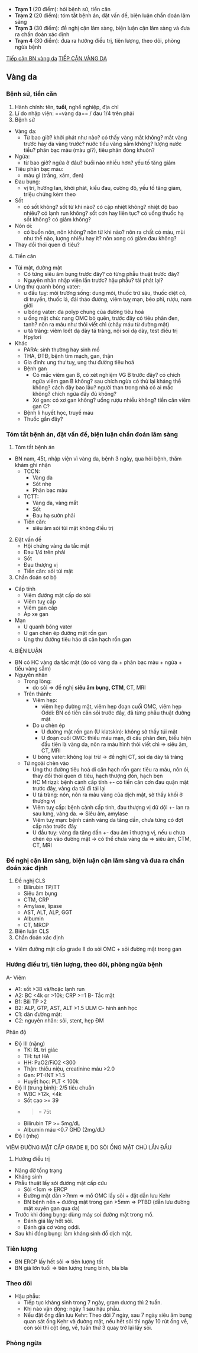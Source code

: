 - **Trạm 1** (20 điểm): hỏi bệnh sử, tiền căn
- **Trạm 2** (20 điểm): tóm tắt bệnh án, đặt vấn đề, biện luận chẩn đoán lâm sàng
- **Trạm 3** (30 điểm): đề nghị cận lâm sàng, biện luận cận lâm sàng và đưa ra chẩn đoán xác định
- **Trạm 4** (30 điểm): đưa ra hướng điều trị, tiên lượng, theo dõi, phòng ngừa bệnh

[Tiếp cận BN vàng da](./W3-S%E1%BB%8Fi%20%C4%91%C6%B0%E1%BB%9Dng%20m%E1%BA%ADt,%20t%C3%BAi%20m%E1%BA%ADt,%20tho%C3%A1t%20v%E1%BB%8B/Ti%E1%BA%BFp%20c%E1%BA%ADn%20BN%20v%C3%A0ng%20da.md)
[TIẾP CẬN VÀNG DA](./TI%E1%BA%BEP%20C%E1%BA%ACN%20V%C3%80NG%20DA.md)


## Vàng da
### Bệnh sử, tiền căn
1. Hành chính: tên, **tuổi**, nghề nghiệp, địa chỉ
2. Lí do nhập viện: ==vàng da== / đau 1/4 trên phải
3. Bệnh sử
- Vàng da: 
	- Từ bao giờ? khởi phát như nào? có thấy vàng mắt không? mắt vàng trước hay da vàng trước? nước tiểu vàng sẫm không? lượng nước tiểu? phân bạc màu (màu gì?), tiêu phân đóng khuôn?
- Ngứa:
	- từ bao giờ? ngứa ở đâu? buổi nào nhiều hơn? yếu tố tăng giảm
- Tiêu phân bạc màu: 
	- màu gì (trắng, xám, đen)
- Đau bụng:
	- vị trí, hướng lan, khởi phát, kiểu đau, cường độ, yếu tố tăng giảm, triệu chứng kèm theo
- Sốt
	- có sốt không? sốt từ khi nào? có cặp nhiệt không? nhiệt độ bao nhiêu? có lạnh run không? sốt cơn hay liên tục? có uống thuốc hạ sốt không? có giảm không?
- Nôn ói:
	- có buồn nôn, nôn không? nôn từ khi nào? nôn ra chất có màu, mùi như thế nào, lượng nhiều hay ít? nôn xong có giảm đau không?
- Thay đổi thói quen đi tiêu?
4. Tiền căn
- Túi mật, đường mật
	- Có từng siêu âm bụng trước đây? có từng phẫu thuật trước đây?
	- Nguyên nhân nhập viện lần trước? hậu phẫu? tái phát lại?
- Ung thư quanh bóng vater:
	- u đầu tuỵ: môi trường sống: dung môi, thuốc trừ sâu, thuốc diệt cỏ, di truyền, thuốc lá, đái tháo đường, viêm tuỵ mạn, béo phì, rượu, nam giới
	- u bóng vater: đa polyp chung của đường tiêu hoá
	- u ống mật chủ: nang OMC bỏ quên, trước đây có tiêu phân đen, tanh? nôn ra máu như thỏi viết chì (chảy máu từ đường mật)
	- u tá tràng: viêm loét dạ dày tá tràng, nội soi dạ dày, test điều trị Hpylori
- Khác
	- PARA: sinh thường hay sinh mổ
	- THA, ĐTĐ, bệnh tim mạch, gan, thận
	- Gia đình: ung thư tuỵ, ung thư đường tiêu hoá
	- Bệnh gan
		- Có mắc viêm gan B, có xét nghiệm VG B trước đây? có chích ngừa viêm gan B không? sau chích ngừa có thử lại kháng thể không? cách đây bao lâu? người than trong nhà có ai mắc không? chích ngừa đầy đủ không?
		- Xơ gan: có xơ gan không? uống rượu nhiều không? tiền căn viêm gan C?
	- Bệnh lí huyết học, truyề máu
	- Thuốc gần đây?
### Tóm tắt bệnh án, đặt vấn đề, biện luận chẩn đoán lâm sàng
1. Tóm tắt bệnh án
- BN nam, 45t, nhập viện vì vàng da, bệnh 3 ngày, qua hỏi bệnh, thăm khám ghi nhận
	- TCCN:
		- Vàng da
		- Sốt nhẹ
		- Phân bạc màu
	- TCTT:
		- Vàng da, vàng mắt
		- Sốt
		- Đau hạ sườn phải
	- Tiền căn:
		- siêu âm sỏi túi mật không điều trị
2. Đặt vấn đề
	- Hội chứng vàng da tắc mật
	- Đau 1/4 trên phải
	- Sốt
	- Đau thượng vị
	- Tiền căn: sỏi túi mật
3. Chẩn đoán sơ bộ
- Cấp tính
	- Viêm đường mật cấp do sỏi
	- Viêm tuỵ cấp
	- Viêm gan cấp
	- Áp xe gan
- Mạn
	- U quanh bóng vater
	- U gan chèn ép đường mật rốn gan
	- Ung thư đường tiêu háo di căn hạch rốn gan
4. BIỆN LUẬN
- BN có HC vàng da tắc mật (do có vàng da + phân bạc màu + ngứa + tiểu vàng sẫm)
- Nguyên nhân
	- Trong lòng:
		- do sỏi => đề nghị **siêu âm bụng, CTM**, CT, MRI
	- Trên thành:
		- Viêm hẹp:
			- viêm hẹp đường mật, viêm hẹp đoạn cuối OMC, viêm hẹp Oddi: BN có tiền căn sỏi trước đây, đã từng phẫu thuật đường mật
		- Do u chèn ép
			- U đường mật rốn gan (U klatskin): không sờ thấy túi mật
			- U đoạn cuối OMC: thiếu máu mạn, đi cầu phân đen, biểu hiện đầu tiên là vàng da, nôn ra máu hình thỏi viết chì => siêu âm, CT, MRI
		- U bóng vater: không loại trừ -> đề nghị CT, soi dạ dày tá tràng
	- Từ ngoài chèn vào
		- Ung thư đường tiêu hoá di căn hạch rốn gan: tiêu ra máu, nôn ói, thay đổi thói quen đi tiêu, hạch thượng đòn, hạch bẹn
		- HC Mirizzi: bệnh cảnh cấp tính +- có tiền căn cơn đau quặn mật trước đây, vàng da tái đi tái lại
		- U tá tràng: nôn, nôn ra màu vàng của dịch mật, sờ thấy khối ở thượng vị
		- Viêm tuỵ cấp: bệnh cảnh cấp tính, đau thượng vị dữ dội +- lan ra sau lưng, vàng da. => Siêu âm, amylase
		- Viêm tuỵ mạn: bệnh cảnh vàng da tăng dần, chưa từng có đợt cấp nào trước đây
		- U đầu tuỵ: vàng da tăng dần +- đau âm ỉ thượng vị, nếu u chưa chèn ép vào đường mật -> có thể chưa vàng da => siêu âm, CTM, CT, MRI

### Đề nghị cận lâm sàng, biện luận cận lâm sàng và đưa ra chẩn đoán xác định
1. Đề nghị CLS
   - Bilirubin TP/TT
   - Siêu âm bụng
   - CTM, CRP
   - Amylase, lipase
   - AST, ALT, ALP, GGT
   - Albumin
   - CT, MRCP
2. Biện luận CLS
3. Chẩn đoán xác định
- Viêm đường mật cấp grade II do sỏi OMC + sỏi đường mật trong gan

### Hướng điều trị, tiên lượng, theo dõi, phòng ngừa bệnh

A- Viêm
- A1: sốt >38 và/hoặc lạnh run
- A2: BC <4k or >10k; CRP >=1 
B- Tắc mật
- B1: Bili TP >2
- B2: ALP, GTP, AST, ALT >1.5 ULM
C- hình ảnh học
- C1: dãn đường mật: 
- C2: nguyên nhân: sỏi, stent, hẹp ĐM

Phân độ
- Độ III (nặng)
	- TK: RL tri giác
	- TH: tụt HA
	- HH: PaO2/FiO2 <300
	- Thận: thiểu niệu, creatinine máu >2.0
	- Gan: PT-INT >1.5
	- Huyết học: PLT < 100k
- Độ II (trung bình): 2/5 tiêu chuẩn
	- WBC >12k, <4k
	- Sốt cao >= 39
	- >= 75t
	- Bilirubin TP >= 5mg/dL
	- Albumin máu <0.7 GHD (2mg/dL)
- Độ I (nhẹ)

VIÊM ĐƯỜNG MẬT CẤP GRADE II, DO SỎI ỐNG MẬT CHỦ LẦN ĐẦU
1. Hướng điều trị
- Nâng đỡ tổng trạng
- Kháng sinh
- Phẫu thuật lấy sỏi đường mật cấp cứu
	- Sỏi <1cm => ERCP
	- Đường mật dãn >7mm => mổ OMC lấy sỏi + đặt dẫn lưu Kehr
	- BN bệnh nền + đường mật trong gan >5mm => PTBD (dẫn lưu đường mật xuyên gan qua da)
- Trước khi đóng bụng: dùng máy soi đường mật trong mổ.
	- Đánh giá lấy hết sỏi.
	- Đánh giá cơ vòng oddi. 
- Sau khi đóng bụng: làm kháng sinh đồ dịch mật.


### Tiên lượng
- BN ERCP lấy hết sỏi => tiên lượng tốt
- BN già lớn tuổi => tiên lượng trung bình, bla bla
### Theo dõi
- Hậu phẫu:
	- Tiếp tục kháng sinh trong 7 ngày, gram dương thì 2 tuần.
	- Khi nào vận động: ngày 1 sau hậu phẫu.
	- Nếu đặt ống dẫn lưu Kehr: Theo dõi 7 ngày, sau 7 ngày siêu âm bụng quan sát ống Kehr và đường mật, nếu hết sỏi thì ngày 10 rút ống về, còn sỏi thì cột ống, về, tuần thứ 3 quay trở lại lấy sỏi.
### Phòng ngừa

